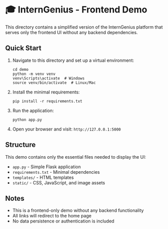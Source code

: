 # 🎓 InternGenius - Frontend Demo

This directory contains a simplified version of the InternGenius platform that serves only the frontend UI without any backend dependencies.

## Quick Start

1. Navigate to this directory and set up a virtual environment:
   ```
   cd demo
   python -m venv venv
   venv\Scripts\activate  # Windows
   source venv/bin/activate  # Linux/Mac
   ```

2. Install the minimal requirements:
   ```
   pip install -r requirements.txt
   ```

3. Run the application:
   ```
   python app.py
   ```

4. Open your browser and visit: `http://127.0.0.1:5000`

## Structure

This demo contains only the essential files needed to display the UI:

- `app.py` - Simple Flask application
- `requirements.txt` - Minimal dependencies
- `templates/` - HTML templates
- `static/` - CSS, JavaScript, and image assets

## Notes

- This is a frontend-only demo without any backend functionality
- All links will redirect to the home page
- No data persistence or authentication is included
